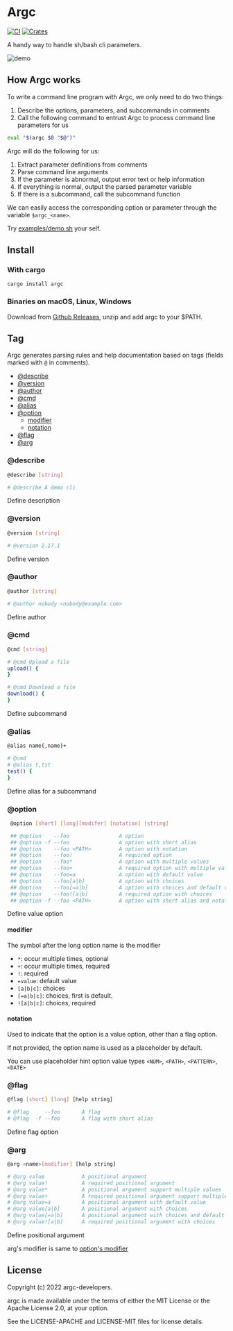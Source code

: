 # Argc

[![CI](https://github.com/sigoden/argc/actions/workflows/ci.yaml/badge.svg)](https://github.com/sigoden/argc/actions/workflows/ci.yaml)
[![Crates](https://img.shields.io/crates/v/argc.svg)](https://crates.io/crates/argc)

A handy way to handle sh/bash cli parameters.

![demo](https://user-images.githubusercontent.com/4012553/158063004-e7a3534c-eb1a-47fb-9bbd-89a49345589a.gif)

## How Argc works

To write a command line program with Argc, we only need to do two things:

1. Describe the options, parameters, and subcommands in comments
2. Call the following command to entrust Argc to process command line parameters for us

```sh
eval "$(argc $0 "$@")"
```

Argc will do the following for us:

1. Extract parameter definitions from comments
2. Parse command line arguments
3. If the parameter is abnormal, output error text or help information
4. If everything is normal, output the parsed parameter variable
5. If there is a subcommand, call the subcommand function

We can easily access the corresponding option or parameter through the variable `$argc_<name>`.

Try [examples/demo.sh](examples/demo.sh) your self.

## Install

### With cargo

```
cargo install argc
```

### Binaries on macOS, Linux, Windows

Download from [Github Releases](https://github.com/sigoden/argc/releases),  unzip and add argc to your $PATH.

## Tag

Argc generates parsing rules and help documentation based on tags (fields marked with `@` in comments).

 - [@describe](#describe)
 - [@version](#version)
 - [@author](#author)
 - [@cmd](#cmd)
 - [@alias](#alias)
 - [@option](#option)
   - [modifier](#modifier)
   - [notation](#notation)
 - [@flag](#flag)
 - [@arg](#arg)

### @describe

```sh
@describe [string]

# @describe A demo cli
```

Define description

### @version

```sh
@version [string]

# @version 2.17.1 
```

Define version


### @author

```sh
@author [string]

# @author nobody <nobody@example.com>
```

Define author

### @cmd

```sh
@cmd [string]

# @cmd Upload a file
upload() {
}

# @cmd Download a file
download() {
}
```
Define subcommand

### @alias

```sh
@alias name(,name)+

# @cmd
# @alias t,tst
test() {
}
```
Define alias for a subcommand

### @option

```sh
 @option [short] [long][modifer] [notation] [string]

 ## @option    --foo                A option
 ## @option -f --foo                A option with short alias
 ## @option    --foo <PATH>         A option with notation
 ## @option    --foo!               A required option
 ## @option    --foo*               A option with multiple values
 ## @option    --foo+               A required option with multiple values
 ## @option    --foo=a              A option with default value
 ## @option    --foo[a|b]           A option with choices
 ## @option    --foo[=a|b]          A option with choices and default value
 ## @option    --foo![a|b]          A required option with choices
 ## @option -f --foo <PATH>         A option with short alias and notation
```

Define value option

#### modifier

The symbol after the long option name is the modifier

- `*`: occur multiple times, optional
- `+`: occur multiple times, required
- `!`: required
- `=value`: default value
- `[a|b|c]`: choices
- `[=a|b|c]`: choices, first is default.
- `![a|b|c]`: choices, required

#### notation

Used to indicate that the option is a value option, other than a flag option.

If not provided, the option name is used as a placeholder by default.

You can use placeholder hint option value types `<NUM>`, `<PATH>`, `<PATTERN>`, `<DATE>`

### @flag

```sh
@flag [short] [long] [help string]

# @flag     --foo       A flag
# @flag  -f --foo       A flag with short alias
```

Define flag option

### @arg

```sh
@arg <name>[modifier] [help string]

# @arg value            A positional argument
# @arg value!           A required positional argument
# @arg value*           A positional argument support multiple values
# @arg value+           A required positional argument support multiple values
# @arg value=a          A positional argument with default value
# @arg value[a|b]       A positional argument with choices
# @arg value[=a|b]      A positional argument with choices and default value
# @arg value![a|b]      A required positional argument with choices
```
Define positional argument

arg's modifier is same to [option's modifier](#modifier)

## License

Copyright (c) 2022 argc-developers.

argc is made available under the terms of either the MIT License or the Apache License 2.0, at your option.

See the LICENSE-APACHE and LICENSE-MIT files for license details.